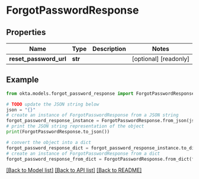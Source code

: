 # ForgotPasswordResponse


## Properties

Name | Type | Description | Notes
------------ | ------------- | ------------- | -------------
**reset_password_url** | **str** |  | [optional] [readonly] 

## Example

```python
from okta.models.forgot_password_response import ForgotPasswordResponse

# TODO update the JSON string below
json = "{}"
# create an instance of ForgotPasswordResponse from a JSON string
forgot_password_response_instance = ForgotPasswordResponse.from_json(json)
# print the JSON string representation of the object
print(ForgotPasswordResponse.to_json())

# convert the object into a dict
forgot_password_response_dict = forgot_password_response_instance.to_dict()
# create an instance of ForgotPasswordResponse from a dict
forgot_password_response_from_dict = ForgotPasswordResponse.from_dict(forgot_password_response_dict)
```
[[Back to Model list]](../README.md#documentation-for-models) [[Back to API list]](../README.md#documentation-for-api-endpoints) [[Back to README]](../README.md)


